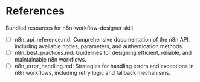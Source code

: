 # References

Bundled resources for n8n-workflow-designer skill

- [ ] n8n_api_reference.md: Comprehensive documentation of the n8n API, including available nodes, parameters, and authentication methods.
- [ ] n8n_best_practices.md: Guidelines for designing efficient, reliable, and maintainable n8n workflows.
- [ ] n8n_error_handling.md: Strategies for handling errors and exceptions in n8n workflows, including retry logic and fallback mechanisms.
